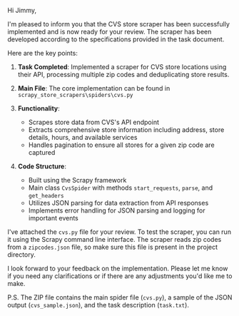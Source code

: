 Hi Jimmy,

I'm pleased to inform you that the CVS store scraper has been successfully implemented and is now ready for your review. The scraper has been developed according to the specifications provided in the task document.

Here are the key points:

1. **Task Completed**: Implemented a scraper for CVS store locations using their API, processing multiple zip codes and deduplicating store results.

2. **Main File**: The core implementation can be found in `scrapy_store_scrapers\spiders\cvs.py`

3. **Functionality**:
   - Scrapes store data from CVS's API endpoint
   - Extracts comprehensive store information including address, store details, hours, and available services
   - Handles pagination to ensure all stores for a given zip code are captured

4. **Code Structure**:
   - Built using the Scrapy framework
   - Main class `CvsSpider` with methods `start_requests`, `parse`, and `get_headers`
   - Utilizes JSON parsing for data extraction from API responses
   - Implements error handling for JSON parsing and logging for important events

I've attached the `cvs.py` file for your review. To test the scraper, you can run it using the Scrapy command line interface. The scraper reads zip codes from a `zipcodes.json` file, so make sure this file is present in the project directory.

I look forward to your feedback on the implementation. Please let me know if you need any clarifications or if there are any adjustments you'd like me to make.

P.S. The ZIP file contains the main spider file (`cvs.py`), a sample of the JSON output (`cvs_sample.json`), and the task description (`task.txt`).
